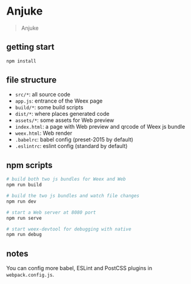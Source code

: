 # Anjuke

> Anjuke

## getting start

```bash
npm install
```

## file structure

* `src/*`: all source code
* `app.js`: entrance of the Weex page
* `build/*`: some build scripts
* `dist/*`: where places generated code
* `assets/*`: some assets for Web preview
* `index.html`: a page with Web preview and qrcode of Weex js bundle
* `weex.html`: Web render
* `.babelrc`: babel config (preset-2015 by default)
* `.eslintrc`: eslint config (standard by default)

## npm scripts

```bash
# build both two js bundles for Weex and Web
npm run build

# build the two js bundles and watch file changes
npm run dev

# start a Web server at 8080 port
npm run serve

# start weex-devtool for debugging with native
npm run debug
```

## notes

You can config more babel, ESLint and PostCSS plugins in `webpack.config.js`.
